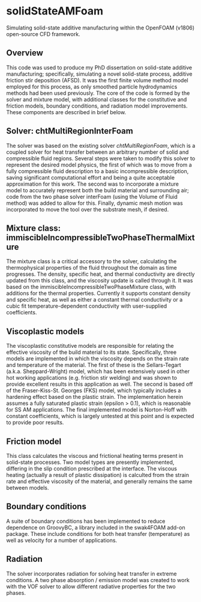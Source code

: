 # solidStateAMFoam
Simulating solid-state additive manufacturing within the OpenFOAM (v1806) open-source CFD framework.

## Overview
This code was used to produce my PhD dissertation on solid-state additive manufacturing; specifically, simulating a novel solid-state process, additive friction stir deposition (AFSD). It was the first finite volume method model employed for this process, as only smoothed particle hydrodynamics methods had been used previously. The core of the code is formed by the solver and mixture model, with additional classes for the constitutive and friction models, boundary conditions, and radiation model improvements. These components are described in brief below.

## Solver: chtMultiRegionInterFoam
The solver was based on the existing solver *chtMultiRegionFoam*, which is a coupled solver for heat transfer between an arbitrary number of solid and compressible fluid regions. Several steps were taken to modify this solver to represent the desired model physics, the first of which was to move from a fully compressible fluid description to a basic incompressible description, saving significant computational effort and being a quite acceptable approximation for this work. The second was to incorporate a mixture model to accurately represent both the build material and surrounding air; code from the two phase solver interFoam (using the Volume of Fluid method) was added to allow for this. Finally, dynamic mesh motion was incorporated to move the tool over the substrate mesh, if desired.

## Mixture class: immiscibleIncompressibleTwoPhaseThermalMixture
The mixture class is a critical accessory to the solver, calculating the thermophysical properties of the fluid throughout the domain as time progresses. The density, specific heat, and thermal conductivity are directly updated from this class, and the viscosity update is called through it. It was based on the immiscibleIncompressibleTwoPhaseMixture class, with additions for the thermal properties. Currently it supports constant density and specific heat, as well as either a constant thermal conductivity or a cubic fit temperature-dependent conductivity with user-supplied coefficients.

## Viscoplastic models
The viscoplastic constitutive models are responsible for relating the effective viscosity of the build material to its state. Specifically, three models are implemented in which the viscosity depends on the strain rate and temperature of the material. The first of these is the Sellars-Tegart (a.k.a. Sheppard-Wright) model, which has been extensively used in other hot working applications (e.g. friction stir welding) and was shown to provide excellent results in this application as well. The second is based off of the Fraser-Kiss-St. Georges (FKS) model, which typically includes a hardening effect based on the plastic strain. The implementation herein assumes a fully saturated plastic strain (epsilon > 0.1), which is reasonable for SS AM applications. The final implemented model is Norton-Hoff with constant coefficients, which is largely untested at this point and is expected to provide poor results.

## Friction model
This class calculates the viscous and frictional heating terms present in solid-state processes. Two model types are presently implemented, differing in the slip condition prescribed at the interface. The viscous heating (actually a result of plastic dissipation) is calculted from the strain rate and effective viscosity of the material, and generally remains the same between models.

## Boundary conditions
A suite of boundary conditions has been implemented to reduce dependence on GroovyBC, a library included in the swak4FOAM add-on package. These include conditions for both heat transfer (temperature) as well as velocity for a number of applications.

## Radiation
The solver incorporates radiation for solving heat transfer in extreme conditions. A two phase absorption / emission model was created to work with the VOF solver to allow different radiative properties for the two phases.
